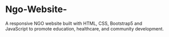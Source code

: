 # Ngo-Website-
A responsive NGO website built with HTML, CSS, Bootstrap5 and JavaScript to promote education, healthcare, and community development.
